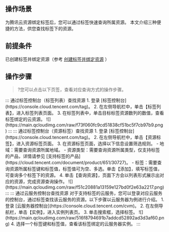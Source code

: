 ## 操作场景
为腾讯云资源绑定标签后，您可以通过标签快速查询所属资源。
本文介绍三种便捷的方法，供您查找标签下的资源。

## 前提条件
已创建标签并绑定资源（参考 [创建标签并绑定资源](https://cloud.tencent.com/document/product/651/56731) ）

## 操作步骤
>?您可以点击以下页签，查看对应查询方式的操作步骤。

<dx-tabs>
::: 通过标签控制台（标签列表）查找资源
1. 登录 [标签控制台](https://console.cloud.tencent.com/tag)。
2. 在左侧导航栏中，单击【标签列表】，进入标签列表页面。
3. 在标签列表中，单击目标标签资源数列的数值，查看标签绑定的云资源。
![](https://main.qcloudimg.com/raw/f73f060fc9cd51838cf51bc5f7cb97b9.png)
:::
::: 通过标签控制台（资源标签）查找资源
1. 登录 [标签控制台](https://console.cloud.tencent.com/tag)。
2. 在左侧导航栏中，单击【资源标签】，进入资源标签页面。
3. 在资源标签页面，选择以下信息设置筛选规则。
	- 地域：需要查询资源所属地域。             
	- 资源类型：需要查询资源所属类型，仅支持标签的产品，详情请参见 [支持标签的产品](https://cloud.tencent.com/document/product/651/30727)。
	- 标签：需要查询资源所属标签键和标签值，标签值可为空、多选。单击【添加】，填写标签值，可查询多个标签下的资源。
4. 单击【查询资源】，页面下方会以列表形式展示出对应的资源，完成资源查询操作。
![](https://main.qcloudimg.com/raw/f51c20881a13159e127bd0f2e63a2217.png)
:::
::: 通过云服务控制台查找资源
对于支持标签的云服务，您可以登录对应云服务的控制台，通过标签查找该云服务的资源。以下步骤以云服务器为例进行介绍。
1. 登录 [云服务器控制台](https://console.cloud.tencent.com/cvm)。
2. 在左侧导航栏，单击【实例】，进入实例列表页。
3. 单击搜索框，选择标签。
![](https://main.qcloudimg.com/raw/516f8794691b7addcd52892ad3d3af60.png)
4. 选择一个标签键和标签值，查看该标签绑定的云服务器实例。
:::
</dx-tabs>






